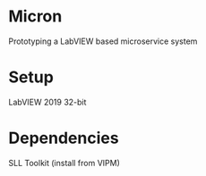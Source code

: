 # Micron
Prototyping a LabVIEW based microservice system

# Setup
LabVIEW 2019 32-bit

# Dependencies
SLL Toolkit (install from VIPM)